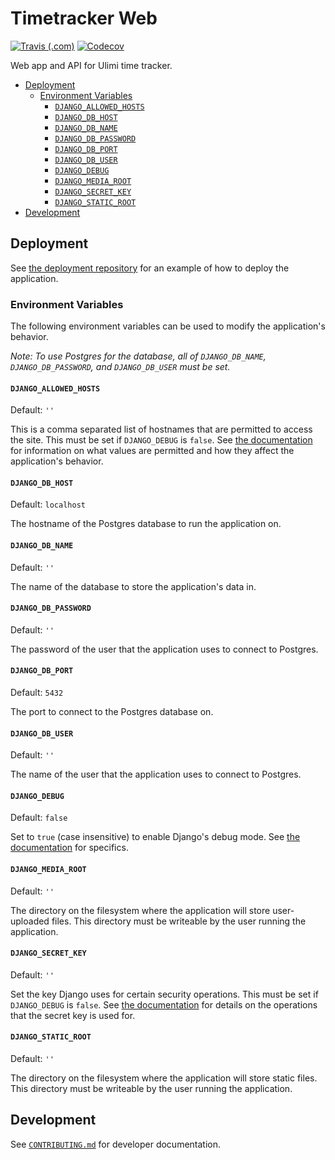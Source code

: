 # Timetracker Web

[![Travis (.com)](https://img.shields.io/travis/com/comp523-jarvis/timetracker-web.svg)](https://travis-ci.com/comp523-jarvis/timetracker-web)
[![Codecov](https://img.shields.io/codecov/c/github/comp523-jarvis/timetracker-web.svg)](https://codecov.io/gh/comp523-jarvis/timetracker-web)

Web app and API for Ulimi time tracker.

<!-- toc -->

- [Deployment](#deployment)
  * [Environment Variables](#environment-variables)
    + [`DJANGO_ALLOWED_HOSTS`](#django_allowed_hosts)
    + [`DJANGO_DB_HOST`](#django_db_host)
    + [`DJANGO_DB_NAME`](#django_db_name)
    + [`DJANGO_DB_PASSWORD`](#django_db_password)
    + [`DJANGO_DB_PORT`](#django_db_port)
    + [`DJANGO_DB_USER`](#django_db_user)
    + [`DJANGO_DEBUG`](#django_debug)
    + [`DJANGO_MEDIA_ROOT`](#django_media_root)
    + [`DJANGO_SECRET_KEY`](#django_secret_key)
    + [`DJANGO_STATIC_ROOT`](#django_static_root)
- [Development](#development)

<!-- tocstop -->

## Deployment

See [the deployment repository](https://github.com/comp523-jarvis/timetracker-web-deployment) for an example of how to deploy the application.

### Environment Variables

The following environment variables can be used to modify the application's behavior.

*Note: To use Postgres for the database, all of `DJANGO_DB_NAME`, `DJANGO_DB_PASSWORD`, and `DJANGO_DB_USER` must be set.*

#### `DJANGO_ALLOWED_HOSTS`

Default: `''`

This is a comma separated list of hostnames that are permitted to access the site. This must be set if `DJANGO_DEBUG` is `false`. See [the documentation](https://docs.djangoproject.com/en/2.1/ref/settings/#std:setting-ALLOWED_HOSTS) for information on what values are permitted and how they affect the application's behavior.

#### `DJANGO_DB_HOST`

Default: `localhost`

The hostname of the Postgres database to run the application on.

#### `DJANGO_DB_NAME`

Default: `''`

The name of the database to store the application's data in.

#### `DJANGO_DB_PASSWORD`

Default: `''`

The password of the user that the application uses to connect to Postgres.

#### `DJANGO_DB_PORT`

Default: `5432`

The port to connect to the Postgres database on.

#### `DJANGO_DB_USER`

Default: `''`

The name of the user that the application uses to connect to Postgres.

#### `DJANGO_DEBUG`

Default: `false`

Set to `true` (case insensitive) to enable Django's debug mode. See [the documentation](https://docs.djangoproject.com/en/2.1/ref/settings/#debug) for specifics.

#### `DJANGO_MEDIA_ROOT`

Default: `''`

The directory on the filesystem where the application will store user-uploaded files. This directory must be writeable by the user running the application.

#### `DJANGO_SECRET_KEY`

Default: `''`

Set the key Django uses for certain security operations. This must be set if `DJANGO_DEBUG` is `false`. See [the documentation](https://docs.djangoproject.com/en/2.1/ref/settings/#std:setting-SECRET_KEY) for details on the operations that the secret key is used for. 

#### `DJANGO_STATIC_ROOT`

Default: `''`

The directory on the filesystem where the application will store static files. This directory must be writeable by the user running the application.

## Development

See [`CONTRIBUTING.md`](CONTRIBUTING.md) for developer documentation.
